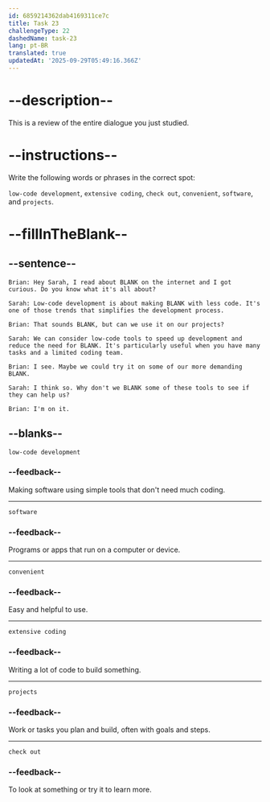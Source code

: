 ```yaml
---
id: 6859214362dab4169311ce7c
title: Task 23
challengeType: 22
dashedName: task-23
lang: pt-BR
translated: true
updatedAt: '2025-09-29T05:49:16.366Z'
---
```


<!-- REVIEW -->

# --description--

This is a review of the entire dialogue you just studied.

# --instructions--

Write the following words or phrases in the correct spot:

`low-code development`, `extensive coding`, `check out`, `convenient`, `software`, and `projects`.

# --fillInTheBlank--

## --sentence--

`Brian: Hey Sarah, I read about BLANK on the internet and I got curious. Do you know what it's all about?`

`Sarah: Low-code development is about making BLANK with less code. It's one of those trends that simplifies the development process.`

`Brian: That sounds BLANK, but can we use it on our projects?`

`Sarah: We can consider low-code tools to speed up development and reduce the need for BLANK. It's particularly useful when you have many tasks and a limited coding team.`

`Brian: I see. Maybe we could try it on some of our more demanding BLANK.`

`Sarah: I think so. Why don't we BLANK some of these tools to see if they can help us?`

`Brian: I'm on it.`

## --blanks--

`low-code development`

### --feedback--

Making software using simple tools that don't need much coding.

---

`software`

### --feedback--

Programs or apps that run on a computer or device.

---

`convenient`

### --feedback--

Easy and helpful to use.

---

`extensive coding`

### --feedback--

Writing a lot of code to build something.

---

`projects`

### --feedback--

Work or tasks you plan and build, often with goals and steps.

---

`check out`

### --feedback--

To look at something or try it to learn more.

